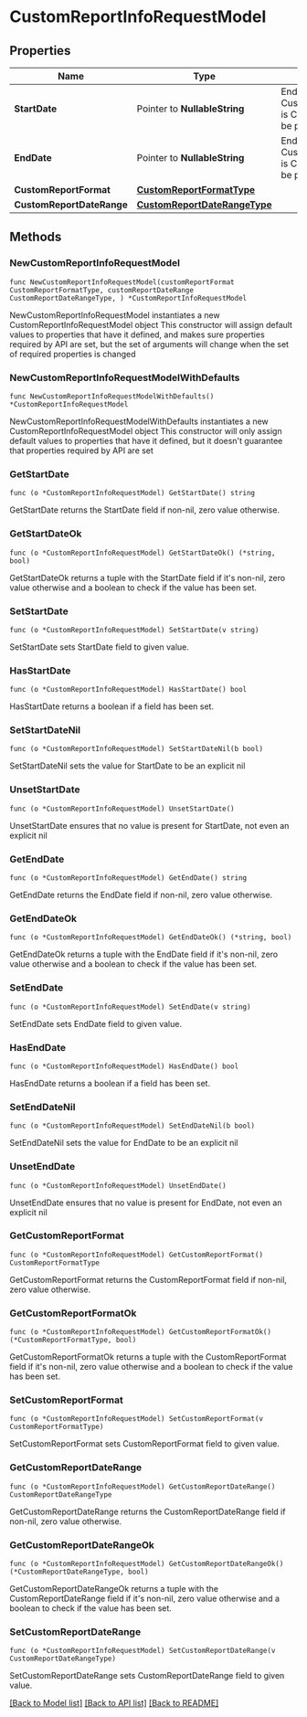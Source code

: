# CustomReportInfoRequestModel

## Properties

Name | Type | Description | Notes
------------ | ------------- | ------------- | -------------
**StartDate** | Pointer to **NullableString** | End date of the report. When CustomReportDateRangeType is Custom, start date should be provided. | [optional] 
**EndDate** | Pointer to **NullableString** | End date of the report. When CustomReportDateRangeType is Custom, end date should be provided. | [optional] 
**CustomReportFormat** | [**CustomReportFormatType**](CustomReportFormatType.md) |  | 
**CustomReportDateRange** | [**CustomReportDateRangeType**](CustomReportDateRangeType.md) |  | 

## Methods

### NewCustomReportInfoRequestModel

`func NewCustomReportInfoRequestModel(customReportFormat CustomReportFormatType, customReportDateRange CustomReportDateRangeType, ) *CustomReportInfoRequestModel`

NewCustomReportInfoRequestModel instantiates a new CustomReportInfoRequestModel object
This constructor will assign default values to properties that have it defined,
and makes sure properties required by API are set, but the set of arguments
will change when the set of required properties is changed

### NewCustomReportInfoRequestModelWithDefaults

`func NewCustomReportInfoRequestModelWithDefaults() *CustomReportInfoRequestModel`

NewCustomReportInfoRequestModelWithDefaults instantiates a new CustomReportInfoRequestModel object
This constructor will only assign default values to properties that have it defined,
but it doesn't guarantee that properties required by API are set

### GetStartDate

`func (o *CustomReportInfoRequestModel) GetStartDate() string`

GetStartDate returns the StartDate field if non-nil, zero value otherwise.

### GetStartDateOk

`func (o *CustomReportInfoRequestModel) GetStartDateOk() (*string, bool)`

GetStartDateOk returns a tuple with the StartDate field if it's non-nil, zero value otherwise
and a boolean to check if the value has been set.

### SetStartDate

`func (o *CustomReportInfoRequestModel) SetStartDate(v string)`

SetStartDate sets StartDate field to given value.

### HasStartDate

`func (o *CustomReportInfoRequestModel) HasStartDate() bool`

HasStartDate returns a boolean if a field has been set.

### SetStartDateNil

`func (o *CustomReportInfoRequestModel) SetStartDateNil(b bool)`

 SetStartDateNil sets the value for StartDate to be an explicit nil

### UnsetStartDate
`func (o *CustomReportInfoRequestModel) UnsetStartDate()`

UnsetStartDate ensures that no value is present for StartDate, not even an explicit nil
### GetEndDate

`func (o *CustomReportInfoRequestModel) GetEndDate() string`

GetEndDate returns the EndDate field if non-nil, zero value otherwise.

### GetEndDateOk

`func (o *CustomReportInfoRequestModel) GetEndDateOk() (*string, bool)`

GetEndDateOk returns a tuple with the EndDate field if it's non-nil, zero value otherwise
and a boolean to check if the value has been set.

### SetEndDate

`func (o *CustomReportInfoRequestModel) SetEndDate(v string)`

SetEndDate sets EndDate field to given value.

### HasEndDate

`func (o *CustomReportInfoRequestModel) HasEndDate() bool`

HasEndDate returns a boolean if a field has been set.

### SetEndDateNil

`func (o *CustomReportInfoRequestModel) SetEndDateNil(b bool)`

 SetEndDateNil sets the value for EndDate to be an explicit nil

### UnsetEndDate
`func (o *CustomReportInfoRequestModel) UnsetEndDate()`

UnsetEndDate ensures that no value is present for EndDate, not even an explicit nil
### GetCustomReportFormat

`func (o *CustomReportInfoRequestModel) GetCustomReportFormat() CustomReportFormatType`

GetCustomReportFormat returns the CustomReportFormat field if non-nil, zero value otherwise.

### GetCustomReportFormatOk

`func (o *CustomReportInfoRequestModel) GetCustomReportFormatOk() (*CustomReportFormatType, bool)`

GetCustomReportFormatOk returns a tuple with the CustomReportFormat field if it's non-nil, zero value otherwise
and a boolean to check if the value has been set.

### SetCustomReportFormat

`func (o *CustomReportInfoRequestModel) SetCustomReportFormat(v CustomReportFormatType)`

SetCustomReportFormat sets CustomReportFormat field to given value.


### GetCustomReportDateRange

`func (o *CustomReportInfoRequestModel) GetCustomReportDateRange() CustomReportDateRangeType`

GetCustomReportDateRange returns the CustomReportDateRange field if non-nil, zero value otherwise.

### GetCustomReportDateRangeOk

`func (o *CustomReportInfoRequestModel) GetCustomReportDateRangeOk() (*CustomReportDateRangeType, bool)`

GetCustomReportDateRangeOk returns a tuple with the CustomReportDateRange field if it's non-nil, zero value otherwise
and a boolean to check if the value has been set.

### SetCustomReportDateRange

`func (o *CustomReportInfoRequestModel) SetCustomReportDateRange(v CustomReportDateRangeType)`

SetCustomReportDateRange sets CustomReportDateRange field to given value.



[[Back to Model list]](../README.md#documentation-for-models) [[Back to API list]](../README.md#documentation-for-api-endpoints) [[Back to README]](../README.md)


